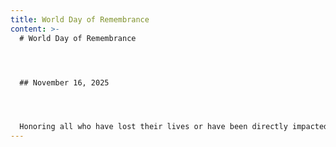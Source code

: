 ```yaml
---
title: World Day of Remembrance
content: >-
  # World Day of Remembrance




  ## November 16, 2025 




  Honoring all who have lost their lives or have been directly impacted by roadway crashes. This global, UN-Sponsored, Day of Remembrance acknowledges the widespread suffering inflicted on the victims’ families and communities. The World Day of Remembrance offers an opportunity to demonstrate the enormous scale and impact of road violence and call for coordinated action to stop the needless violence.
---
```


